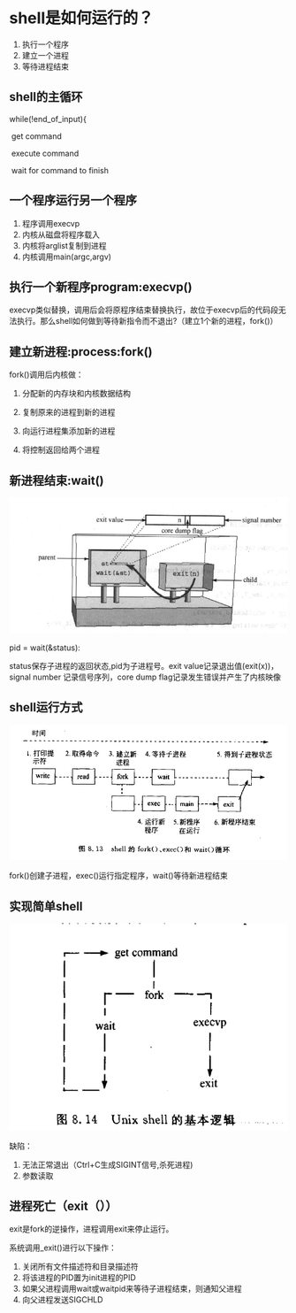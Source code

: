 # shell是如何运行的？

1. 执行一个程序
2. 建立一个进程
3. 等待进程结束

## shell的主循环

while(!end_of_input){

​		get command

​		execute command

​		wait for command to finish


## 一个程序运行另一个程序

1. 程序调用execvp
2. 内核从磁盘将程序载入
3. 内核将arglist复制到进程
4. 内核调用main(argc,argv)

## 执行一个新程序program:execvp()

execvp类似替换，调用后会将原程序结束替换执行，故位于execvp后的代码段无法执行。那么shell如何做到等待新指令而不退出?（建立1个新的进程，fork()）

## 建立新进程:process:fork()

fork()调用后内核做：

1. 分配新的内存块和内核数据结构

2. 复制原来的进程到新的进程

3. 向运行进程集添加新的进程

4. 将控制返回给两个进程

    

## 新进程结束:wait()

![wait_pic](./Pic/wait)

pid = wait(&status):

status保存子进程的返回状态,pid为子进程号。exit value记录退出值(exit(x))，signal number 记录信号序列，core dump flag记录发生错误并产生了内核映像



## shell运行方式

![shell_run](./Pic/shell)

fork()创建子进程，exec()运行指定程序，wait()等待新进程结束

## 实现简单shell

![simpleShell](./Pic/simpleShell)

缺陷：

1. 无法正常退出（Ctrl+C生成SIGINT信号,杀死进程)
2. 参数读取



## 进程死亡（exit（））

exit是fork的逆操作，进程调用exit来停止运行。

系统调用_exit()进行以下操作：

1. 关闭所有文件描述符和目录描述符
2. 将该进程的PID置为init进程的PID
3. 如果父进程调用wait或waitpid来等待子进程结束，则通知父进程
4. 向父进程发送SIGCHLD